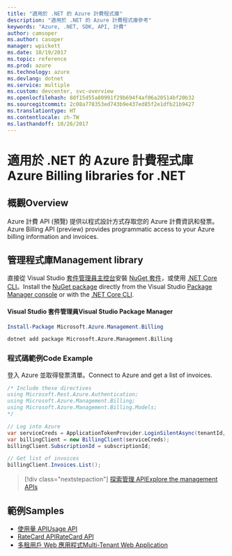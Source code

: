 ```yaml
---
title: "適用於 .NET 的 Azure 計費程式庫"
description: "適用於 .NET 的 Azure 計費程式庫參考"
keywords: "Azure, .NET, SDK, API, 計費"
author: camsoper
ms.author: casoper
manager: wpickett
ms.date: 10/19/2017
ms.topic: reference
ms.prod: azure
ms.technology: azure
ms.devlang: dotnet
ms.service: multiple
ms.custom: devcenter, svc-overview
ms.openlocfilehash: 8df15d55a80991f29b694f4af06a20514bf20b32
ms.sourcegitcommit: 2c08a778353ed743b9e437ed85f2e1dfb21b9427
ms.translationtype: HT
ms.contentlocale: zh-TW
ms.lasthandoff: 10/26/2017
---
```

# <a name="azure-billing-libraries-for-net"></a><span data-ttu-id="1ac22-104">適用於 .NET 的 Azure 計費程式庫</span><span class="sxs-lookup"><span data-stu-id="1ac22-104">Azure Billing libraries for .NET</span></span>

## <a name="overview"></a><span data-ttu-id="1ac22-105">概觀</span><span class="sxs-lookup"><span data-stu-id="1ac22-105">Overview</span></span>

<span data-ttu-id="1ac22-106">Azure 計費 API (預覽) 提供以程式設計方式存取您的 Azure 計費資訊和發票。</span><span class="sxs-lookup"><span data-stu-id="1ac22-106">Azure Billing API (preview) provides programmatic access to your Azure billing information and invoices.</span></span>

## <a name="management-library"></a><span data-ttu-id="1ac22-107">管理程式庫</span><span class="sxs-lookup"><span data-stu-id="1ac22-107">Management library</span></span>

<span data-ttu-id="1ac22-108">直接從 Visual Studio [套件管理員主控台][PackageManager]安裝 [NuGet 套件](https://www.nuget.org/packages/Microsoft.Azure.Management.Billing)，或使用 [.NET Core CLI][DotNetCLI]。</span><span class="sxs-lookup"><span data-stu-id="1ac22-108">Install the [NuGet package](https://www.nuget.org/packages/Microsoft.Azure.Management.Billing) directly from the Visual Studio [Package Manager console][PackageManager] or with the [.NET Core CLI][DotNetCLI].</span></span>

#### <a name="visual-studio-package-manager"></a><span data-ttu-id="1ac22-109">Visual Studio 套件管理員</span><span class="sxs-lookup"><span data-stu-id="1ac22-109">Visual Studio Package Manager</span></span>

```powershell
Install-Package Microsoft.Azure.Management.Billing
```

```bash
dotnet add package Microsoft.Azure.Management.Billing
```

### <a name="code-example"></a><span data-ttu-id="1ac22-110">程式碼範例</span><span class="sxs-lookup"><span data-stu-id="1ac22-110">Code Example</span></span>

<span data-ttu-id="1ac22-111">登入 Azure 並取得發票清單。</span><span class="sxs-lookup"><span data-stu-id="1ac22-111">Connect to Azure and get a list of invoices.</span></span>

```csharp
/* Include these directives
using Microsoft.Rest.Azure.Authentication;
using Microsoft.Azure.Management.Billing;
using Microsoft.Azure.Management.Billing.Models;
*/

// Log into Azure
var serviceCreds = ApplicationTokenProvider.LoginSilentAsync(tenantId, clientId, secret);
var billingClient = new BillingClient(serviceCreds);
billingClient.SubscriptionId = subscriptionId;

// Get list of invoices
billingClient.Invoices.List();
```

> [!div class="nextstepaction"]
> [<span data-ttu-id="1ac22-112">探索管理 API</span><span class="sxs-lookup"><span data-stu-id="1ac22-112">Explore the management APIs</span></span>](/dotnet/api/overview/azure/billing/management)

## <a name="samples"></a><span data-ttu-id="1ac22-113">範例</span><span class="sxs-lookup"><span data-stu-id="1ac22-113">Samples</span></span>

* [<span data-ttu-id="1ac22-114">使用量 API</span><span class="sxs-lookup"><span data-stu-id="1ac22-114">Usage API</span></span>](https://github.com/Azure-Samples/billing-dotnet-usage-api)
* [<span data-ttu-id="1ac22-115">RateCard API</span><span class="sxs-lookup"><span data-stu-id="1ac22-115">RateCard API</span></span>](https://github.com/Azure-Samples/billing-dotnet-ratecard-api)
* [<span data-ttu-id="1ac22-116">多租用戶 Web 應用程式</span><span class="sxs-lookup"><span data-stu-id="1ac22-116">Multi-Tenant Web Application</span></span>](https://github.com/Azure-Samples/billing-dotnet-webapp-multitenant)

[PackageManager]: https://docs.microsoft.com/nuget/tools/package-manager-console
[DotNetCLI]: https://docs.microsoft.com/dotnet/core/tools/dotnet-add-package
